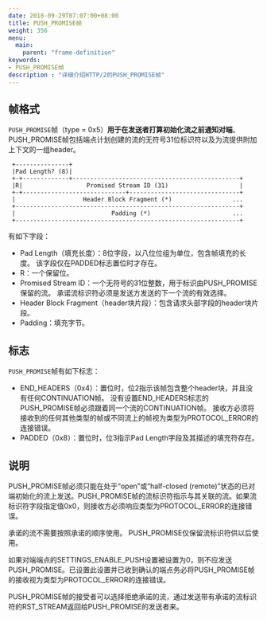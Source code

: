 ```yaml
---
date: 2018-09-29T07:07:00+08:00
title: PUSH_PROMISE帧
weight: 356
menu:
  main:
    parent: "frame-definition"
keywords:
- PUSH_PROMISE帧
description : "详细介绍HTTP/2的PUSH_PROMISE帧"
---
```



## 帧格式

`PUSH_PROMISE`帧（type = 0x5）**用于在发送者打算初始化流之前通知对端**。 PUSH_PROMISE帧包括端点计划创建的流的无符号31位标识符以及为流提供附加上下文的一组header。 

```
 +---------------+
 |Pad Length? (8)|
 +-+-------------+-----------------------------------------------+
 |R|                  Promised Stream ID (31)                    |
 +-+-----------------------------+-------------------------------+
 |                   Header Block Fragment (*)                 ...
 +---------------------------------------------------------------+
 |                           Padding (*)                       ...
 +---------------------------------------------------------------+
```

有如下字段：

- Pad Length（填充长度）：8位字段，以八位位组为单位，包含帧填充的长度。 该字段仅在PADDED标志置位时才存在。
- R：一个保留位。
- Promised Stream ID：一个无符号的31位整数，用于标识由PUSH_PROMISE保留的流。 承诺流标识符必须是发送方发送的下一个流的有效选择。
- Header Block Fragment（header块片段）：包含请求头部字段的header块片段。
- Padding：填充字节。

## 标志

`PUSH_PROMISE`帧有如下标志：

- END_HEADERS（0x4）：置位时，位2指示该帧包含整个header块，并且没有任何CONTINUATION帧。 没有设置END_HEADERS标志的PUSH_PROMISE帧必须跟着同一个流的CONTINUATION帧。 接收方必须将接收到的任何其他类型的帧或不同流上的帧视为类型为PROTOCOL_ERROR的连接错误。
- PADDED（0x8）：置位时，位3指示Pad Length字段及其描述的填充符存在。

## 说明

PUSH_PROMISE帧必须只能在处于“open”或“half-closed (remote)”状态的已对端初始化的流上发送。PUSH_PROMISE帧的流标识符指示与其关联的流。如果流标识符字段指定值0x0，则接收方必须响应类型为PROTOCOL_ERROR的连接错误。

承诺的流不需要按照承诺的顺序使用。 PUSH_PROMISE仅保留流标识符供以后使用。

如果对端端点的SETTINGS_ENABLE_PUSH设置被设置为0，则不应发送PUSH_PROMISE。已设置此设置并已收到确认的端点务必将PUSH_PROMISE帧的接收视为类型为PROTOCOL_ERROR的连接错误。

PUSH_PROMISE帧的接受者可以选择拒绝承诺的流，通过发送带有承诺的流标识符的RST_STREAM返回给PUSH_PROMISE的发送者来。

